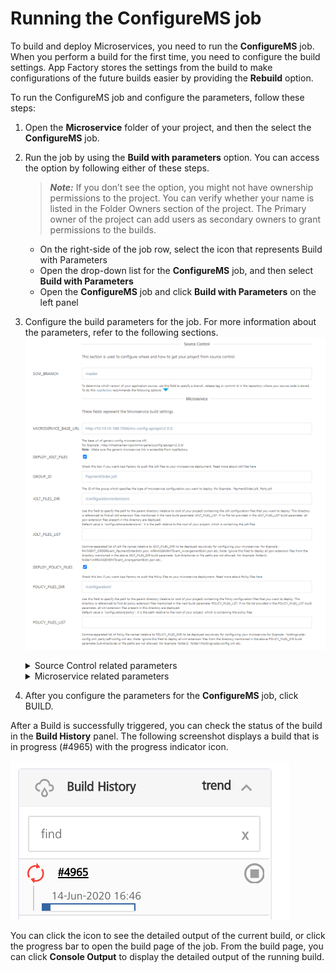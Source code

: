 # Running the ConfigureMS job

To build and deploy Microservices, you need to run the **ConfigureMS** job. When you perform a build for the first time, you need to configure the build settings. App Factory stores the settings from the build to make configurations of the future builds easier by providing the **Rebuild** option.

To run the ConfigureMS job and configure the parameters, follow these steps:

1.  Open the **Microservice** folder of your project, and then the select the **ConfigureMS** job.
2.  Run the job by using the **Build with parameters** option. You can access the option by following either of these steps.  

    > **_Note:_** If you don’t see the option, you might not have ownership permissions to the project. You can verify whether your name is listed in the Folder Owners section of the project. The Primary owner of the project can add users as secondary owners to grant permissions to the builds.

    *   On the right-side of the job row, select the icon that represents Build with Parameters
    *   Open the drop-down list for the **ConfigureMS** job, and then select **Build with Parameters**
    *   Open the **ConfigureMS** job and click **Build with Parameters** on the left panel  

3.  Configure the build parameters for the job. For more information about the parameters, refer to the following sections.  
    ![](Resources/Images/Microservices_Parameters_thumb_0_600.png)   


    <details close markdown="block"><summary>Source Control related parameters</summary>  
    <table>
    <tr>
    <th>Parameter</th>
    <th>Description</th>
    </tr>
    <tr>
    <td>SCM_BRANCH</td>
    <td>Specifies the branch, release tag, or the commit ID of the repository that contains the source code of the Microservice configuration files.</td>
    </tr>
    </table>
    </details>

    
    <details close markdown="block"><summary>Microservice related parameters</summary>  
    <table>
    <tr>
    <th>Parameter</th>
    <th>Description</th>
    </tr>
    <tr>
    <td>MICROSERVICE_BASE_URL</td>
    <td>Specifies the base URL of the generic config Microservice API. This parameter is mandatory.<br>For example: <code>http://&lt;hostname&gt;:&lt;port&gt;/ms-genericconfig-api/api/v2.0.0/</code><br><b>Note:</b> Make sure that the Microservice Base URL is accessible from App Factory.</td>
    </tr>

    <tr>
    <td>DEPLOY_JOLT_FILES</td>
    <td>Specifies whether App Factory must build and deploy the Jolt files from the repository. For more information about Jolt files, refer to <a href="https://docs.oracle.com/cd/E35855_01/tuxedo/docs12c/interm/jolt.html">Oracle Jolt</a>.<br>If this parameter is enabled, App Factory displays the following build parameters:<br><ul><li>GROUP_ID</li><li>JOLT_FILES_DIR</li><li>JOLT_FILES_LIST</li></ul></td>
    </tr>
    
    <tr>
    <td>GROUP_ID</td>
    <td>Specifies the group ID for the type of Microservice that must be deployed. This parameter is mandatory if you want to deploy Jolt files.<br>For example: <code>PaymentOrder.jolt</code> or <code>Party.jolt.</code><br><b>Note: </b>This parameter is displayed only if DEPLOY_JOLT_FILES is enabled.</td>
    </tr>
    

    <tr>
    <td>JOLT_FILES_DIR</td>
    <td>
    Specifies the path of the directory that contains the Jolt files that you want to build.<br>
    <b>Note: </b>The job does not fetch files from the sub-folders of the directory.<br>
    The directory path must be relative to the root of the repository. For example, if your files are stored in <code>&lt;Repository&gt;/path/to/Jolt</code>, the path of the directory is <code>/path/to/Jolt</code>.<br>
    <b>Note: </b>This parameter is displayed only if DEPLOY_JOLT_FILES is enabled.
    </td>
    </tr>
    
    <tr>
    <td>JOLT_FILES_LIST</td>
    <td>
    Specifies the list of Jolt files that must be fetched from the specified directory. You can specify multiple files by separating them with a comma.<br>
    If this parameter is left empty, App Factory picks all files with a <code>.json</code> extension from the specified directory.<br>
    <b>Note: </b>This parameter is displayed only if DEPLOY_JOLT_FILES is enabled.
    </td>
    </tr>

    <tr>
    <td>DEPLOY_POLICY_FILES</td>
    <td>
    Specifies whether App Factory must build and deploy the policy files from the repository.<br>
    If this parameter is enabled, App Factory displays the following build parameters:<br>
    <ul><li>POLICY_FILES_DIR</li><li>POLICY_FILES_LIST</li></ul>
    </td>
    </tr>
    
    <tr>
    <td>POLICY_FILES_DIR</td>
    <td>
    Specifies the path of the directory that contains the policy files that you want to build.<br>
    <b>Note: </b>The job does not fetch files from the sub-folders of the directory.<br>
    The directory path must be relative to the root of the repository. For example, if your files are stored in <code>&lt;Repository&gt;/path/to/policy</code>, the path of the directory is <code>/path/to/policy</code>.<br>
    <b>Note: </b>This parameter is displayed only if DEPLOY_POLICY_FILES is enabled.
    </td>
    </tr>


    <tr>
    <td>POLICY_FILES_LIST</td>
    <td>
    Specifies the list of policy files that must be fetched from the specified directory. You can specify multiple files by separating them with a comma.<br>
    If this parameter is left empty, App Factory picks all files with a .xml extension from the specified directory.<br>
    <b>Note: </b>This parameter is displayed only if DEPLOY_POLICY_FILES is enabled.
    </td>
    </tr>
    
    </table>
    </details>

    


4.  After you configure the parameters for the **ConfigureMS** job, click BUILD.

After a Build is successfully triggered, you can check the status of the build in the **Build History** panel. The following screenshot displays a build that is in progress (#4965) with the progress indicator icon.

![](Resources/Images/Foundry_buildStatus.png)

You can click the icon to see the detailed output of the current build, or click the progress bar to open the build page of the job. From the build page, you can click **Console Output** to display the detailed output of the running build.